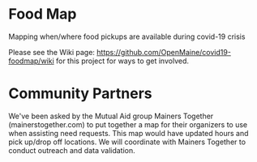 # Food Map
Mapping when/where food pickups are available during covid-19 crisis

Please see the Wiki page: https://github.com/OpenMaine/covid19-foodmap/wiki for this project for ways to get involved. 

# Community Partners

We've been asked by the Mutual Aid group Mainers Together (mainerstogether.com) to put together a map for their organizers to use when assisting need requests. This map would have updated hours and pick up/drop off locations. We will coordinate with Mainers Together to conduct outreach and data validation.


